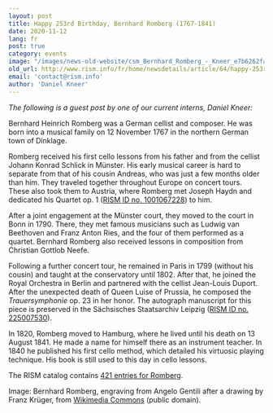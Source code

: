 ```yaml
---
layout: post
title: Happy 253rd Birthday, Bernhard Romberg (1767-1841)
date: 2020-11-12
lang: fr
post: true
category: events
image: "/images/news-old-website/csm_Bernhard_Romberg_-_Kneer_e7b6262fa2.jpg"
old_url: http://www.rism.info/fr/home/newsdetails/article/64/happy-253rd-birthday-bernhard-romberg-1767-1841.html
email: 'contact@rism.info'
author: 'Daniel Kneer'
---
```


_The following is a guest post by one of our current interns, Daniel Kneer:&nbsp;_   
  
Bernhard Heinrich Romberg was a German cellist and composer. He was born into a musical family on 12 November 1767 in the northern German town of Dinklage.   
  
Romberg received his first cello lessons from his father and from the cellist Johann Konrad Schlick in Münster. His early musical career is hard to separate from that of his cousin Andreas, who was just a few months older than him. They traveled together throughout Europe on concert tours. These also took them to Austria, where Romberg met Joseph Haydn and dedicated his Quartet op. 1 ([RISM ID no. 1001067228](https://opac.rism.info/search?id=1001067228&View=rism "Opens external link in new window")) to him.   
  
After a joint engagement at the Münster court, they moved to the court in Bonn in 1790. There, they met famous musicians such as Ludwig van Beethoven and Franz Anton Ries, and the four of them performed as a quartet. Bernhard Romberg also received lessons in composition from Christian Gottlob Neefe.   
  
Following a further concert tour, he remained in Paris in 1799 (without his cousin) and taught at the conservatory until 1802. After that, he joined the Royal Orchestra in Berlin and partnered with the cellist Jean-Louis Duport. After the unexpected death of Queen Luise of Prussia, he composed the _Trauersymphonie_ op. 23 in her honor. The autograph manuscript for this piece is preserved in the Sächsisches Staatsarchiv Leipzig ([RISM ID no. 225007530](https://opac.rism.info/search?id=225007530&View=rism "Opens external link in new window")).   
  
In 1820, Romberg moved to Hamburg, where he lived until his death on 13 August 1841. He made a name for himself there as an instrument teacher. In 1840 he published his first cello method, which detailed his virtuosic playing technique. His book is still used to this day in cello lessons.&nbsp;   
  
The RISM catalog contains [421 entries for Romberg](https://opac.rism.info/metaopac/search?View=rism&author=Romberg+Bernhard+Heinrich "Opens external link in new window").&nbsp;   
  
  
  
Image: Bernhard Romberg, engraving from Angelo Gentili after a drawing by Franz Krüger, from [Wikimedia Commons](https://commons.wikimedia.org/wiki/File:Bernhard_Romberg,_Angelo_Gentili_Stich_nach_Zeichnung_von_Franz_Kr%C3%BCger.jpg "Opens external link in new window") (public domain).

&nbsp;

&nbsp;

